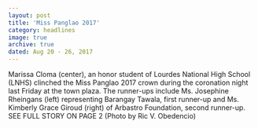 ```yaml
---
layout: post
title: 'Miss Panglao 2017'
category: headlines
image: true
archive: true
dated: Aug 20 - 26, 2017
---
```


Marissa Cloma (center), an honor student of Lourdes National High School (LNHS) clinched the Miss Panglao 2017 crown during the coronation night last Friday at the town plaza. The runner-ups include Ms. Josephine Rheingans (left) representing Barangay Tawala, first runner-up and Ms. Kimberly Grace Giroud (right) of Arbastro Foundation, second runner-up. SEE FULL STORY ON PAGE 2 (Photo by Ric V. Obedencio)
 